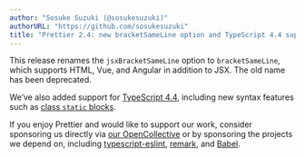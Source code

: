 ```yaml
---
author: "Sosuke Suzuki (@sosukesuzuki)"
authorURL: "https://github.com/sosukesuzuki"
title: "Prettier 2.4: new bracketSameLine option and TypeScript 4.4 support!"
---
```


This release renames the `jsxBracketSameLine` option to `bracketSameLine`, which supports HTML, Vue, and Angular in addition to JSX. The old name has been deprecated.

We’ve also added support for [TypeScript 4.4](https://www.typescriptlang.org/docs/handbook/release-notes/typescript-4-4.html), including new syntax features such as [class `static` blocks](https://github.com/tc39/proposal-class-static-block).

If you enjoy Prettier and would like to support our work, consider sponsoring us directly via [our OpenCollective](https://opencollective.com/prettier) or by sponsoring the projects we depend on, including [typescript-eslint](https://opencollective.com/typescript-eslint), [remark](https://opencollective.com/unified), and [Babel](https://opencollective.com/babel).
